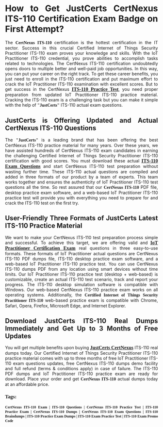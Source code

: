 <h1 style="text-align: justify;"><strong>How to Get JustCerts CertNexus ITS-110 Certification Exam Badge on First Attempt?</strong></h1>

<p style="text-align: justify;">The <span style="font-family:Georgia,serif;"><strong>CertNexus ITS-110</strong></span> certification is the hottest certification in the IT sector. Success in this crucial Certified Internet of Things Security Practitioner ITS-110 exam proves your knowledge and skills. With the IoT Practitioner ITS-110 credential, you prove abilities to accomplish tasks related to technologies. The CertNexus ITS-110 certification undoubtedly opens doors to multiple better and well-paid job opportunities. In this way, you can put your career on the right track. To get these career benefits, you just need to enroll in the ITS-110 certification and put maximum effort to crack the IoT Practitioner ITS-110 examination with excellent scores. But to get success in the CertNexus <a href="https://www.justcerts.com/certnexus/its-110-practice-questions.html"><u><span style="font-size:16px;"><span style="font-family:Georgia,serif;"><strong>ITS-110 Practice Test</strong></span></span></u></a>, you need proper preparation from updated IoT Practitioner ITS-110 practice material. Cracking the ITS-110 exam is a challenging task but you can make it simple with the help of <span style="font-size:14px;"><span style="font-family:Georgia,serif;"><strong>"JustCerts"</strong></span></span> ITS-110 actual exam questions.</p>

<h2 style="text-align: justify;"><strong>JustCerts is Offering Updated and Actual CertNexus ITS-110 Questions </strong></h2>

<p style="text-align: justify;">The <span style="font-size:14px;"><span style="font-family:Georgia,serif;"><strong>"JustCerts"</strong></span></span> is a leading brand that has been offering the best CertNexus ITS-110 practice material for many years. Over these years, we have assisted hundreds of CertNexus ITS-110 exam candidates in earning the challenging Certified Internet of Things Security Practitioner ITS-110 certification with good scores. You must download these actual <a href="https://www.justcerts.com/certnexus/its-110-practice-questions.html"><u><span style="font-size:16px;"><span style="font-family:Georgia,serif;"><strong>ITS-110 Exam Questions</strong></span></span></u></a> and start CertNexus ITS-110 test preparation without wasting further time. These ITS-110 actual questions are compiled and added in three formats of our product by a team of experts. This team works together and ensures the authenticity of IoT Practitioner ITS-110 test questions all the time. So rest assured that our <span style="font-family:Georgia,serif;"><strong>CertNexus ITS-110 </strong></span>PDF file, desktop practice exam software, and a web-based IoT Practitioner ITS-110 practice test will provide you with everything you need to prepare for and crack the ITS-110 test on the first try.</p>

<h2 style="text-align: justify;"><strong>User-Friendly Three Formats of JustCerts Latest ITS-110 Practice Material</strong></h2>

<p style="text-align: justify;">We want to make your CertNexus ITS-110 test preparation process simple and successful. To achieve this target, we are offering valid and <a href="https://www.justcerts.com/certnexus/iot-practitioner-certification-exams.html"><u><span style="font-size:16px;"><span style="font-family:Georgia,serif;"><strong>IoT Practitioner Certification Exam</strong></span></span></u></a> real questions in three easy-to-use formats. These formats of IoT Practitioner actual questions are CertNexus ITS-110 PDF dumps file, ITS-110 desktop practice exam software, and a web-based IoT Practitioner ITS-110 practice test. You can use CertNexus ITS-110 dumps PDF from any location using smart devices without time limits. Our IoT Practitioner ITS-110 practice test (desktop + web-based) is customizable, create an actual ITS-110 test scenario, track and report your progress. The ITS-110 desktop simulation software is compatible with Windows. Our web-based CertNexus ITS-110 practice exam works on all operating systems. Additionally, the <span style="font-family:Georgia,serif;"><strong>Certified Internet of Things Security Practitioner ITS-110</strong></span> web-based practice exam is compatible with Chrome, Safari, Opera, Firefox, Microsoft Edge, and Internet Explorer.</p>

<h2 style="text-align: justify;"><strong>Download JustCerts ITS-110 Real Dumps Immediately and Get Up to 3 Months of Free Updates</strong></h2>

<p style="text-align: justify;">You will get multiple benefits upon buying <a href="https://www.justcerts.com/certnexus-certification-exams.html"><u><span style="font-size:16px;"><span style="font-family:Georgia,serif;"><strong>JustCerts CertNexus</strong></span></span></u></a> ITS-110 real dumps today. Our Certified Internet of Things Security Practitioner ITS-110 practice material comes with up to three months of free IoT Practitioner ITS-110 exam questions updates, free CertNexus ITS-110 dumps demo facility and full refund (terms & conditions apply) in case of failure. The ITS-110 PDF dumps and IoT Practitioner ITS-110 practice exam are ready for download. Place your order and get <span style="font-family:Georgia,serif;"><strong>CertNexus ITS-110</strong></span> actual dumps today at an affordable price.</p>

<h3 style="text-align: justify;"><span style="font-family:Georgia,serif;"><strong>Tags:</strong></span></h3>

<p style="text-align: justify;"><span style="font-size:12px;"><span style="font-family:Georgia,serif;"><strong>CertNexus ITS-110 Exam | ITS-110 Questions | CertNexus ITS-110 Practice Test | ITS-110 Practice Exam | CertNexus ITS-110 Dumps | CertNexus ITS-110 Exam Questions | ITS-110 Braindumps | ITS-110 Practice Exam Dumps | ITS-110 Exam Practice Test | ITS-110 Exam Promo Code</strong></span></span></p>
